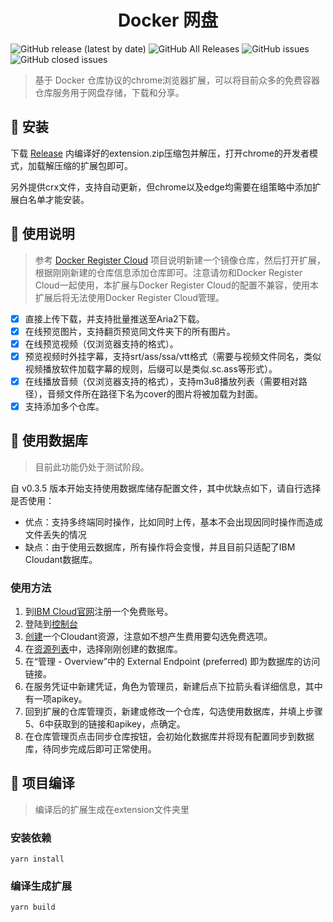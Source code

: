 <h1 align="center">Docker 网盘</h1>
<p>
  <img alt="GitHub release (latest by date)" src="https://img.shields.io/github/v/release/gamekingv/docker-drive">
  <img alt="GitHub All Releases" src="https://img.shields.io/github/downloads/gamekingv/docker-drive/total">
  <img alt="GitHub issues" src="https://img.shields.io/github/issues/gamekingv/docker-drive">
  <img alt="GitHub closed issues" src="https://img.shields.io/github/issues-closed/gamekingv/docker-drive">
</p>

> 基于 Docker 仓库协议的chrome浏览器扩展，可以将目前众多的免费容器仓库服务用于网盘存储，下载和分享。

## :rocket: 安装
下载 [Release](https://github.com/gamekingv/docker-drive/releases) 内编译好的extension.zip压缩包并解压，打开chrome的开发者模式，加载解压缩的扩展包即可。

另外提供crx文件，支持自动更新，但chrome以及edge均需要在组策略中添加扩展白名单才能安装。

## :dart: 使用说明

> 参考 [Docker Register Cloud](https://github.com/xausky/DockerRegisterCloud) 项目说明新建一个镜像仓库，然后打开扩展，根据刚刚新建的仓库信息添加仓库即可。注意请勿和Docker Register Cloud一起使用，本扩展与Docker Register Cloud的配置不兼容，使用本扩展后将无法使用Docker Register Cloud管理。
* [x] 直接上传下载，并支持批量推送至Aria2下载。
* [x] 在线预览图片，支持翻页预览同文件夹下的所有图片。
* [x] 在线预览视频（仅浏览器支持的格式）。
* [x] 预览视频时外挂字幕，支持srt/ass/ssa/vtt格式（需要与视频文件同名，类似视频播放软件加载字幕的规则，后缀可以是类似.sc.ass等形式）。
* [x] 在线播放音频（仅浏览器支持的格式），支持m3u8播放列表（需要相对路径），音频文件所在路径下名为cover的图片将被加载为封面。
* [x] 支持添加多个仓库。

## :bank: 使用数据库
> 目前此功能仍处于测试阶段。
> 
自 v0.3.5 版本开始支持使用数据库储存配置文件，其中优缺点如下，请自行选择是否使用：
* 优点：支持多终端同时操作，比如同时上传，基本不会出现因同时操作而造成文件丢失的情况
* 缺点：由于使用云数据库，所有操作将会变慢，并且目前只适配了IBM Cloudant数据库。
### 使用方法
1. 到[IBM Cloud官网](https://www.ibm.com/cn-zh/cloud/free)注册一个免费账号。
2. 登陆到[控制台](https://cloud.ibm.com/)
3. [创建](https://cloud.ibm.com/catalog/services/cloudant)一个Cloudant资源，注意如不想产生费用要勾选免费选项。
4. 在[资源列表](https://cloud.ibm.com/resources)中，选择刚刚创建的数据库。
5. 在“管理 - Overview”中的 External Endpoint (preferred) 即为数据库的访问链接。
6. 在服务凭证中新建凭证，角色为管理员，新建后点下拉箭头看详细信息，其中有一项apikey。
7. 回到扩展的仓库管理页，新建或修改一个仓库，勾选使用数据库，并填上步骤5、6中获取到的链接和apikey，点确定。
8. 在仓库管理页点击同步仓库按钮，会初始化数据库并将现有配置同步到数据库，待同步完成后即可正常使用。

## :dvd: 项目编译

> 编译后的扩展生成在extension文件夹里

### 安装依赖
```
yarn install
```

### 编译生成扩展
```
yarn build
```
